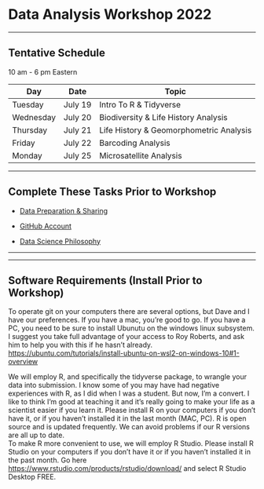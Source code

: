 # Data Analysis Workshop 2022

---

## Tentative Schedule

10 am - 6 pm Eastern

| Day | Date | Topic |
| --- | --- | --- |
| Tuesday | July 19 | Intro To R & Tidyverse |
| Wednesday | July 20 | Biodiversity & Life History Analysis |
| Thursday | July 21 | Life History & Geomorphometric Analysis |
| Friday | July 22 | Barcoding Analysis |
| Monday | July 25 | Microsatellite Analysis |

---

## Complete These Tasks Prior to Workshop

* [Data Preparation & Sharing](data_preparation.md)

* [GitHub Account](github_account.md)

* [Data Science Philosophy](philosophy.md)



---



---

## Software Requirements (Install Prior to Workshop)

To operate git on your computers there are several options, but Dave and I have our preferences.  If you have a mac, you’re good to go.  If you have a PC, you need to be sure to install Ubunutu on the windows linux subsystem.  I suggest you take full advantage of your access to Roy Roberts, and ask him to help you with this if he hasn’t already. https://ubuntu.com/tutorials/install-ubuntu-on-wsl2-on-windows-10#1-overview

We will employ R, and specifically the tidyverse package, to wrangle your data into submission. I know some of you may have had negative experiences with R, as I did when I was a student. But now, I’m a convert. I like to think I’m good at teaching it and it’s really going to make your life as a scientist easier if you learn it.  Please install R on your computers if you don’t have it, or if you haven’t installed it in the last month (MAC,   PC). R is open source and is updated frequently.  We can avoid problems if our R versions are all up to date.  
To make R more convenient to use, we will employ R Studio.  Please install R Studio on your computers if you don’t have it or if you haven’t installed it in the past month.   Go here https://www.rstudio.com/products/rstudio/download/ and select R Studio Desktop FREE.

